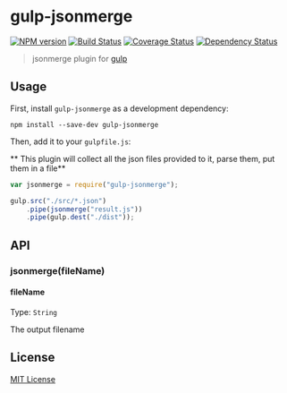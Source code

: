 # gulp-jsonmerge
[![NPM version][npm-image]][npm-url] [![Build Status][travis-image]][travis-url]  [![Coverage Status][coveralls-image]][coveralls-url] [![Dependency Status][depstat-image]][depstat-url]

> jsonmerge plugin for [gulp](https://github.com/wearefractal/gulp)

## Usage

First, install `gulp-jsonmerge` as a development dependency:

```shell
npm install --save-dev gulp-jsonmerge
```

Then, add it to your `gulpfile.js`:

** This plugin will collect all the json files provided to it, parse them, put them in a file**

```javascript
var jsonmerge = require("gulp-jsonmerge");

gulp.src("./src/*.json")
	.pipe(jsonmerge("result.js"))
	.pipe(gulp.dest("./dist"));
```

## API

### jsonmerge(fileName)

#### fileName
Type: `String`  

The output filename


## License

[MIT License](http://en.wikipedia.org/wiki/MIT_License)

[npm-url]: https://npmjs.org/package/gulp-jsonmerge
[npm-image]: https://badge.fury.io/js/gulp-jsonmerge.png

[travis-url]: http://travis-ci.org/reflog/gulp-jsonmerge
[travis-image]: https://secure.travis-ci.org/reflog/gulp-jsonmerge.png?branch=master

[coveralls-url]: https://coveralls.io/r/reflog/gulp-jsonmerge
[coveralls-image]: https://coveralls.io/repos/reflog/gulp-jsonmerge/badge.png

[depstat-url]: https://david-dm.org/reflog/gulp-jsonmerge
[depstat-image]: https://david-dm.org/reflog/gulp-jsonmerge.png
